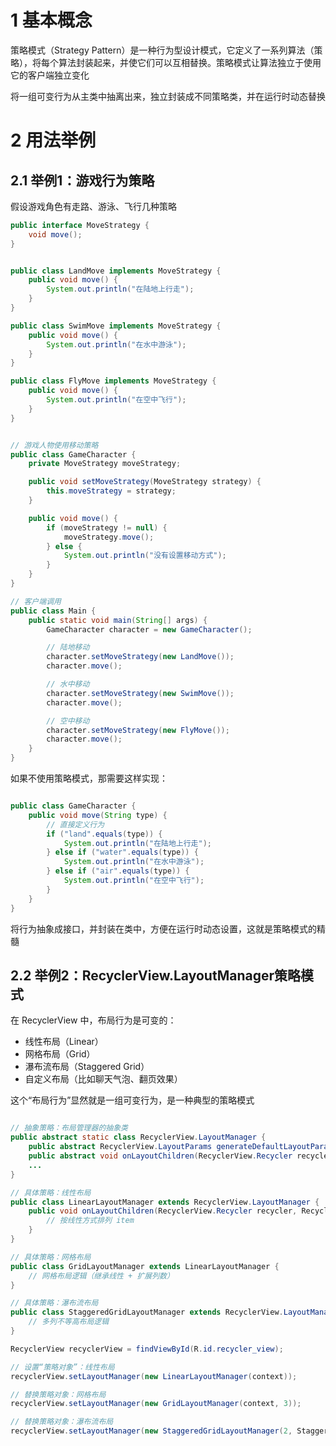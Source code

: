 # 1 基本概念

策略模式（Strategy Pattern）是一种行为型设计模式，它定义了一系列算法（策略），将每个算法封装起来，并使它们可以互相替换。策略模式让算法独立于使用它的客户端独立变化  

将一组可变行为从主类中抽离出来，独立封装成不同策略类，并在运行时动态替换

# 2 用法举例

## 2.1 举例1：游戏行为策略  

假设游戏角色有走路、游泳、飞行几种策略

```java
public interface MoveStrategy {
    void move();
}


public class LandMove implements MoveStrategy {
    public void move() {
        System.out.println("在陆地上行走");
    }
}

public class SwimMove implements MoveStrategy {
    public void move() {
        System.out.println("在水中游泳");
    }
}

public class FlyMove implements MoveStrategy {
    public void move() {
        System.out.println("在空中飞行");
    }
}


// 游戏人物使用移动策略
public class GameCharacter {
    private MoveStrategy moveStrategy;

    public void setMoveStrategy(MoveStrategy strategy) {
        this.moveStrategy = strategy;
    }

    public void move() {
        if (moveStrategy != null) {
            moveStrategy.move();
        } else {
            System.out.println("没有设置移动方式");
        }
    }
}

// 客户端调用
public class Main {
    public static void main(String[] args) {
        GameCharacter character = new GameCharacter();

        // 陆地移动
        character.setMoveStrategy(new LandMove());
        character.move();

        // 水中移动
        character.setMoveStrategy(new SwimMove());
        character.move();

        // 空中移动
        character.setMoveStrategy(new FlyMove());
        character.move();
    }
}


```

如果不使用策略模式，那需要这样实现：

```java

public class GameCharacter {
    public void move(String type) {
        // 直接定义行为
        if ("land".equals(type)) {
            System.out.println("在陆地上行走");
        } else if ("water".equals(type)) {
            System.out.println("在水中游泳");
        } else if ("air".equals(type)) {
            System.out.println("在空中飞行");
        }
    }
}

```
将行为抽象成接口，并封装在类中，方便在运行时动态设置，这就是策略模式的精髓

## 2.2 举例2：RecyclerView.LayoutManager策略模式  

在 RecyclerView 中，布局行为是可变的：  
- 线性布局（Linear）  
- 网格布局（Grid）   
- 瀑布流布局（Staggered Grid）  
- 自定义布局（比如聊天气泡、翻页效果）  

这个“布局行为”显然就是一组可变行为，是一种典型的策略模式

```java

// 抽象策略：布局管理器的抽象类
public abstract static class RecyclerView.LayoutManager {
    public abstract RecyclerView.LayoutParams generateDefaultLayoutParams();
    public abstract void onLayoutChildren(RecyclerView.Recycler recycler, RecyclerView.State state);
    ...
}

// 具体策略：线性布局
public class LinearLayoutManager extends RecyclerView.LayoutManager {
    public void onLayoutChildren(RecyclerView.Recycler recycler, RecyclerView.State state) {
        // 按线性方式排列 item
    }
}

// 具体策略：网格布局
public class GridLayoutManager extends LinearLayoutManager {
    // 网格布局逻辑（继承线性 + 扩展列数）
}

// 具体策略：瀑布流布局
public class StaggeredGridLayoutManager extends RecyclerView.LayoutManager {
    // 多列不等高布局逻辑
}

RecyclerView recyclerView = findViewById(R.id.recycler_view);

// 设置“策略对象”：线性布局
recyclerView.setLayoutManager(new LinearLayoutManager(context));

// 替换策略对象：网格布局
recyclerView.setLayoutManager(new GridLayoutManager(context, 3));

// 替换策略对象：瀑布流布局
recyclerView.setLayoutManager(new StaggeredGridLayoutManager(2, StaggeredGridLayoutManager.VERTICAL));

```